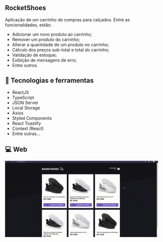 ## RocketShoes

Aplicação de um carrinho de compras para calçados. Entre as funcionalidades, estão:
- Adicionar um novo produto ao carrinho;
- Remover um produto do carrinho;
- Alterar a quantidade de um produto no carrinho;
- Cálculo dos preços sub-total e total do carrinho;
- Validação de estoque;
- Exibição de mensagens de erro;
- Entre outros.

## 🚀 Tecnologias e ferramentas

- ReactJS
- TypeScript
- JSON Server
- Local Storage
- Axios
- Styled Components
- React Toastify
- Context (React)
- Entre outras...

## 💻 Web

<img src="./archives/demoCart.gif" width="900" />
